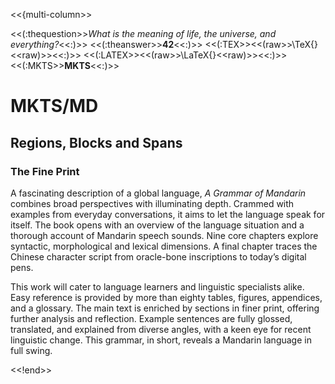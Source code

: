 <<{multi-column>>


<<(:thequestion>>*What is the meaning of life,
the universe, and everything?*<<:)>>
<<(:theanswer>>**42**<<:)>>
<<(:TEX>><<(raw>>\TeX{}<<raw)>><<:)>>
<<(:LATEX>><<(raw>>\LaTeX{}<<raw)>><<:)>>
<<(:MKTS>>**MKTS**<<:)>>

# MKTS/MD

## Regions, Blocks and Spans

### The Fine Print

A fascinating description of a global language, *A Grammar of Mandarin* combines broad perspectives with illuminating depth. Crammed with examples from everyday conversations, it aims to let the language speak for itself. The book opens with an overview of the language situation and a thorough account of Mandarin speech sounds. Nine core chapters explore syntactic, morphological and lexical dimensions. A final chapter traces the Chinese character script from oracle-bone inscriptions to today’s digital pens.

This work will cater to language learners and linguistic specialists alike. Easy reference is provided by more than eighty tables, figures, appendices, and a glossary. The main text is enriched by sections in finer print, offering further analysis and reflection. Example sentences are fully glossed, translated, and explained from diverse angles, with a keen eye for recent linguistic change. This grammar, in short, reveals a Mandarin language in full swing.


<<!end>>
